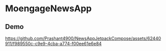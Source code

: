 # MoengageNewsApp
 
## Demo


https://github.com/Prashant4900/NewsAppJetpackCompose/assets/62440911/f989550c-c9e9-4cba-a774-f00ee61e6e84

